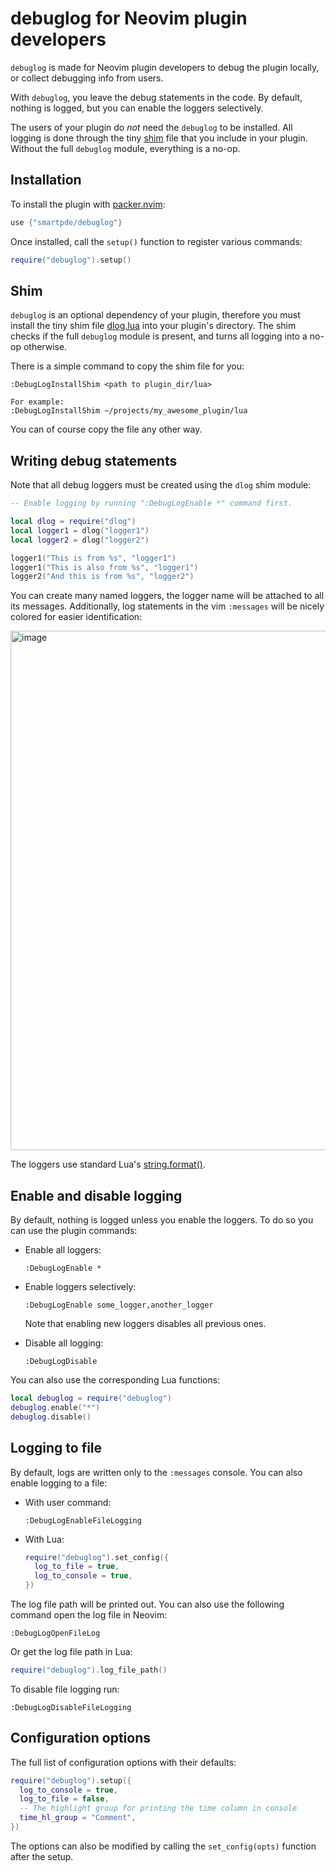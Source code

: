 # debuglog for Neovim plugin developers

`debuglog` is made for Neovim plugin developers to debug the plugin locally, or collect
debugging info from users.

With `debuglog`, you leave the debug statements in the code. By default, nothing is logged,
but you can enable the loggers selectively.

The users of your plugin do _not_ need the `debuglog` to be installed. All logging is done
through the tiny [shim](#shim) file that you include in your plugin. Without the full
`debuglog` module, everything is a no-op.

## Installation

To install the plugin with [packer.nvim](https://github.com/wbthomason/packer.nvim):

```lua
use {"smartpde/debuglog"}
```

Once installed, call the `setup()` function to register various commands:
```lua
require("debuglog").setup()
```

## Shim

`debuglog` is an optional dependency of your plugin, therefore you must install the tiny
shim file [dlog.lua](https://github.com/smartpde/debuglog/blob/main/dlog.lua) into your
plugin's directory. The shim checks if the full `debuglog` module is present, and turns
all logging into a no-op otherwise.

There is a simple command to copy the shim file for you:

```
:DebugLogInstallShim <path to plugin_dir/lua>

For example:
:DebugLogInstallShim ~/projects/my_awesome_plugin/lua
```

You can of course copy the file any other way.

## Writing debug statements

Note that all debug loggers must be created using the `dlog` shim module:

```lua
-- Enable logging by running ":DebugLogEnable *" command first.

local dlog = require("dlog")
local logger1 = dlog("logger1")
local logger2 = dlog("logger2")

logger1("This is from %s", "logger1")
logger1("This is also from %s", "logger1")
logger2("And this is from %s", "logger2")
```

You can create many named loggers, the logger name will be attached to all its
messages. Additionally, log statements in the vim `:messages` will be nicely colored
for easier identification:

<img width="831" alt="image" src="https://user-images.githubusercontent.com/16953692/188493270-039a3bf8-34f6-4664-8a87-85d9b58c5003.png">

The loggers use standard Lua's [string.format()](https://www.lua.org/pil/20.html).

## Enable and disable logging

By default, nothing is logged unless you enable the loggers. To do so you can use the plugin
commands:

- Enable all loggers:

  ```
  :DebugLogEnable *
  ```

- Enable loggers selectively:

  ```
  :DebugLogEnable some_logger,another_logger
  ```

  Note that enabling new loggers disables all previous ones.

- Disable all logging:

  ```
  :DebugLogDisable
  ```

You can also use the corresponding Lua functions:

```lua
local debuglog = require("debuglog")
debuglog.enable("*")
debuglog.disable()
```

## Logging to file

By default, logs are written only to the `:messages` console. You can also enable logging
to a file:

- With user command:

  ```
  :DebugLogEnableFileLogging
  ```

- With Lua:

  ```lua
  require("debuglog").set_config({
    log_to_file = true,
    log_to_console = true,
  })
  ```

The log file path will be printed out. You can also use the following command
open the log file in Neovim:

```
:DebugLogOpenFileLog
```

Or get the log file path in Lua:

```lua
require("debuglog").log_file_path()
```

To disable file logging run:
```
:DebugLogDisableFileLogging
```

## Configuration options

The full list of configuration options with their defaults:

```lua
require("debuglog").setup({
  log_to_console = true,
  log_to_file = false,
  -- The highlight group for printing the time column in console
  time_hl_group = "Comment",
})
```

The options can also be modified by calling the `set_config(opts)` function
after the setup.
